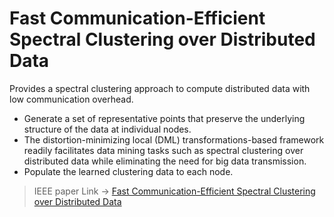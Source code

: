 # Fast Communication-Efficient Spectral Clustering over Distributed Data

Provides a spectral clustering approach to compute distributed data with low communication overhead.

- Generate a set of representative points that preserve the underlying structure of the data at individual nodes.
- The distortion-minimizing local (DML) transformations-based framework readily facilitates data mining tasks such as spectral clustering over distributed data while eliminating the need for big data transmission.
- Populate the learned clustering data to each node.

 > IEEE paper Link ->  [Fast Communication-Efficient Spectral Clustering over Distributed Data
](https://ieeexplore.ieee.org/document/8676337)
